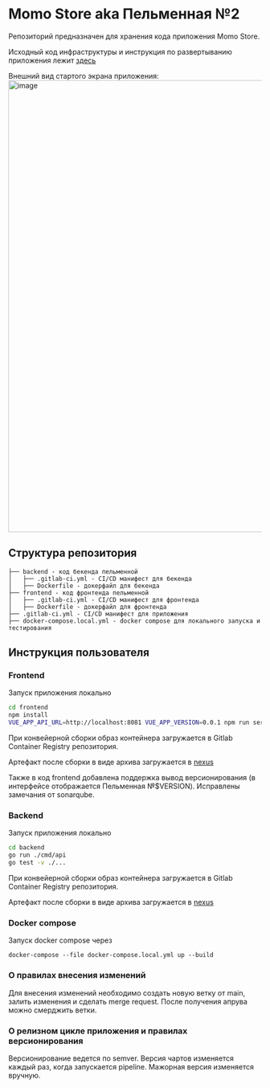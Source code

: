 # Momo Store aka Пельменная №2

Репозиторий предназначен для хранения кода приложения Momo Store.

Исходный код инфраструктуры и инструкция по развертыванию приложения
лежит [здесь](https://gitlab.praktikum-services.ru/anton-alekseyev/momo-store-infra)

Внешний вид стартого экрана приложения:
<img width="900" alt="image" src="https://user-images.githubusercontent.com/9394918/167876466-2c530828-d658-4efe-9064-825626cc6db5.png">

## Структура репозитория

```
├── backend - код бекенда пельменной
│   ├── .gitlab-ci.yml - CI/CD манифест для бекенда
│   ├── Dockerfile - докерфайл для бекенда
├── frontend - код фронтенда пельменной
│   ├── .gitlab-ci.yml - CI/CD манифест для фронтенда
│   ├── Dockerfile - докерфайл для фронтенда
├── .gitlab-ci.yml - CI/CD манифест для приложения
├── docker-compose.local.yml - docker compose для локального запуска и тестирования
```

## Инструкция пользователя

### Frontend

Запуск приложения локально

```bash
cd frontend
npm install
VUE_APP_API_URL=http://localhost:8081 VUE_APP_VERSION=0.0.1 npm run serve
```
При конвейерной сборки образ контейнера загружается в Gitlab Container Registry репозитория.

Артефакт после сборки в виде архива загружается в [nexus](https://nexus.praktikum-services.ru/repository/momostore-alekseev-anton-frontend/)

Также в код frontend добавлена поддержка вывод версионирования (в интерфейсе отображается Пельменная №$VERSION).
Исправлены замечания от sonarqube.

### Backend

Запуск приложения локально

```bash
cd backend
go run ./cmd/api
go test -v ./...
```
При конвейерной сборки образ контейнера загружается в Gitlab Container Registry репозитория.

Артефакт после сборки в виде архива загружается в [nexus](https://nexus.praktikum-services.ru/repository/momostore-alekseev-anton-backend/)
### Docker compose

Запуск docker compose через

```shell
docker-compose --file docker-compose.local.yml up --build
```
### О правилах внесения изменений
Для внесения изменений необходимо создать новую ветку от main, залить изменения и сделать merge request.
После получения апрува можно смерджить ветки.

### О релизном цикле приложения и правилах версионирования
Версионирование ведется по semver.
Версия чартов изменяется каждый раз, когда запускается pipeline.
Мажорная версия изменяется вручную.